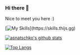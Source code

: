 ### Hi there 👋

Nice to meet you here :)  

[![My Skills](https://skills.thijs.gg/icons?i=js,ts,react,mongodb,nodejs,html,css,figma,)](https://skills.thijs.gg)

[![asnatschko's github stats](https://github-readme-stats.vercel.app/api?username=asnatschko&theme=codeSTACKr)](https://github.com/anuraghazra/github-readme-stats) 

[![Top Langs](https://github-readme-stats.vercel.app/api/top-langs/?username=asnatschko&layout=compact&theme=codeSTACKr)](https://github.com/anuraghazra/github-readme-stats)


<!--
**asnatschko/asnatschko** is a ✨ _special_ ✨ repository because its `README.md` (this file) appears on your GitHub profile.

Here are some ideas to get you started:

- 🔭 I’m currently working on ...
- 🌱 I’m currently learning ...
- 👯 I’m looking to collaborate on ...
- 🤔 I’m looking for help with ...
- 💬 Ask me about ...
- 📫 How to reach me: ...
- 😄 Pronouns: ...
- ⚡ Fun fact: ...
-->
